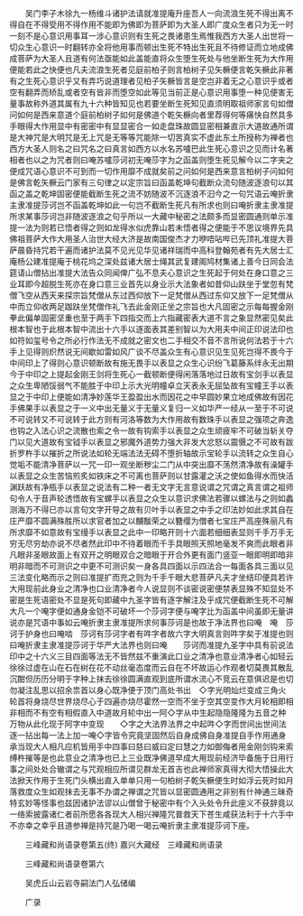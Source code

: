 <!-- { "loadSidebar": true } -->
　　吴门李子木徐九一杨维斗诸护法请就准提庵升座吾人一向流浪生死不得出离不得自在不得受用不得作用不能即为佛即为菩萨即为大圣人即广度众生者只为无一时一刻不是心意识用事耳一涉心意识则有生死之畏诸患生焉惟我西方大圣人出世将一切众生心意识一时翻转亦全将他用事而顿出生死不特出生死且不待修证而立地成佛成菩萨为大圣人且道有何法亟能如此盖能直将众生堕生死处与他坐断生死为大作用便能若此之快便也凡夫流浪生死者见庭前柏子则言柏树子见矢橛便言乾矢橛此非著有之生死心意识乎又有弄巧说道理者见柏子矢橛皆言是空岂非着无之心意识乎或者空有翻弄而矫乱或者空有皆非而堕空如此等见当前正是心意识用事堕一种见便害无量事故称外道其属有九十六种皆知见也若要坐断生死知见直须明取祖师家言句如僧问如何是西来意道个庭前柏树子如何是佛道个乾矢橛向者里荐得何等痛快自然具多手眼得大作用显中有密密中有显显密合一如走盘珠故圆显密相兼直示大道故通所谓是大神咒是大明咒是无上咒是无等等咒能除一切苦真实不虚此东土所授称为禅者也西方大圣人则名之曰咒名之曰真言如西方以水名苏嚧巴此生死心意识之见而计名著相者也以之为咒者则曰唵苏嚧莎诃初无唵莎字为之函盖则堕生死见解今以二字夹之便成咒语心意识不可到而一切作用靡不成就矣前之问如何是西来意言柏树子问如何是佛言乾矢橛云门家有三句律之以定宗旨曰函盖乾坤句截断众流句随波逐浪句以其函之盖之乾坤固密便能截断生死之流不妨随波不沉逐浪不汩今之一句咒语云唵折隶主隶准提莎诃岂不函盖乾坤如此一句岂不截断生死凡有所求也则曰唵折隶主隶准提所求某事莎诃岂非随波逐浪之句乎所以一大藏中秘密之法颇多而显密圆通则单示准提一法为则若已悟者得之则如龙得水似虎靠山若未悟者得之便能于不思议境界先具佛祖菩萨大作大用圣人治世大经大济是故南国俊杰才力咿唔呫哔已先顶礼准提大菩萨晨昏持咒若干遍而诸护法莫不见光见华见诸祥瑞而中高科登翰苑者有先大居士汇庵杨公建准提庵于桃花坞之深处兹诸大居士绳其武复建阁鸠材集诸上善今日同会法筵请山僧拈出准提大法告众同闻俾广弘不息夫心意识之生死起于何处在身口意之三业耳即今超脱生死亦在身口意三业首先以身业示大法象者如昔仰山趺坐于堂忽有梵僧飞空从西天来探宗旨梵僧从东过西仰放下一足梵僧从西过东仰又放下一足梵僧从中而立仰收两足跏趺坐梵僧作礼飞去此金刚正坐之宗旨也大凡固密之示每每握金刚拳此偏单固密坚重也至于两手下四指交而上六指藏密表大道不言之象显然密见矣此根本智也于此根本智中流出十六手以逐面表其差别智以为大用夫中间正印说法印也如符如玺号令之所必行作法无不成就之密文也二手相交不音不言所说何法若于十六手上见得则炽然说无间歇如雷如风广谈不尽盖众生有心意识见生见死岂得不畏今于中间印上了得则心意识顿断故有施无畏手以表显之众生心识纷飞葛藤系绊永无出期今于中印之上提起金刚王剑将生死心一截顿断便得闲落落地过日故有宝剑手以表显之众生卑陋馁弱气不能胜于中印上示大光明幢卓立天表永无屈坠故有宝幢王手以表显之于中印上便能如清净妙莲华王盈盈出水而因花之中早圆妙果立地成佛故有因花手佛果手以表显之于一义中出无量义于无量义复归一义如华严一经从一至于不可说不可说转又不可说转于此方则有河洛等数为大作用故有数珠手以表显之强项之奔逸也钩之入法心识之流散也索之令一故有钩索手以表显之众生顽疲牢不可破当斩关夺门以见大道故有宝钺手以表显之邪魔外道势力强大非发大忿怒以震慑之不可故有跋折罗杵手以摧折之所说法如轮无端法法无碍不堕折轴故示宝轮手以流转之众生自心觉垢不能清净菩萨以一咒一印一观坐断秽尘二门从中突出靡不荡然清净故有澡罐手以表显之众生苦恼煎炙如铁床之不可离也菩萨则以甘露灌之沃之使如鱼得水而快活渊跃故有净瓶手以表显之说法有二种一者无文字无言意说谓之咒谓之真言谓之祖师句令人于音声轮透悟故有宝螺手以表显之众生以意识求佛法若骤以螺法与之则如蠡测海万不得已亦以言句文字开导之故有贝叶手以表显之中手之印法妙如此求其自在庄严靡不圆满殊胜所以求官者加之以黼黻荣之以簪缨为僧者七宝庄严高座殊丽凡有所求靡不如意故有宝缦手以表显之此中一印略开则十六面若细细表显则千手万手无穷无尽穷劫亦说不尽者然此印中不待着眼而千手具眼照天照地毫发不爽而此眼者非凡眼非圣眼故面上有双开之明眼双合之暗眼于开合外更有面门竖亚一眼即明即暗非明非暗而不可测识之中更不可测识矣一身各具四面以示四法合一每面各具三面以见三法变化略而示之则曰准提扩而充之则为千手千眼大悲菩萨凡夫才坐结印便具若许大用现前此身业之清净也口业清净者今人说显则不谈密说密便禁表显殊不知显处不密是生死语密处不显是死句即藏中九圣字皆有逐字解注及乎成咒便截断生死不可解大凡一个唵字便如通身金铠不可破坏一个莎诃字便与唵字比为函盖中间虽即无量讲说亦是咒语中事如云唵折隶主隶准提所求何事莎诃是也故于净法界也曰唵　唵　莎诃于护身也曰唵啮　莎诃有莎诃字者有吽字者故六字大明真言则吽字矣于准提也则曰唵折隶主隶准提莎诃于华严大法界也则曰唵　　莎诃而准提九圣字中具有前说法印中之十六义三目四面等法无不皆然兹不重演此口业之清净也意业清净者心如轻云徐徐过虚在山在石在树在花不动丝毫态度而云自在不坏故运心作观者切莫畏其散乱沉酣但历历分明于字种上抹去徐徐圆满直观到底所谓水流心不竞云在意俱迟是也切勿凝注乱思以招余祟首以身心既净便于顶门高处书出　◇字光明灿烂变成三角火轮首将身烧尽世界烧尽心于四遍亦烧尽霍然一空而不坐于空其空变作大月轮相即相非相而不有空有相假直入中道故月轮中出一阿◇字从中生起隐隐隆隆为五音之种万物从此化现于阿字中变现　　◇字之大法界法界之中起吽◇字而世间出世间法逐一拈出每一法上加一唵◇字皆令究竟坚固然后自身成佛自身准提自手作用通身承当现大人相凡应机皆用手中四事曰慈曰威曰定曰慧之力如御侮者用金刚剑钩来索缚杵摧等是也此意业之清净也已上三业既净佛道早成大用现前经济毕备施于日用行事之间处处合辙谓之与咒观相应所谓见群龙无首吉也此禅师家真得大彻大悟操此大法掀天作用于生死门头横出直入单单只用一句柏树子乾矢橛便生时如浮云死时如月落救度众生如观抹去无事不办谓之禅谓之咒皆以显密圆通用之非别有什神通三昧奇特玄妙等怪事也兹因诸护法谬以山僧曾于秘密中有个入头处令升此座义不获辞竟以一络索披露诸仁者前所愿各各现大人相兴禅隆咒普救天下苍生咸获法利于十六手中不亦幸之幸乎且道参禅是持咒是乃喝一喝云唵折隶主隶准提莎诃下座。

　　三峰藏和尚语录卷第五(终)
嘉兴大藏经　三峰藏和尚语录


　　三峰藏和尚语录卷第六

　　吴虎丘山云岩寺嗣法门人弘储编

　　广录

